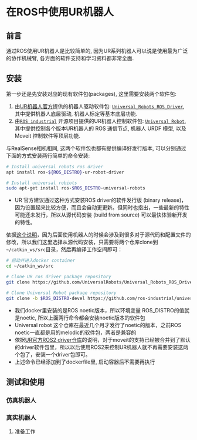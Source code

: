 # 在ROS中使用UR机器人

## 前言
通过ROS使用UR机器人是比较简单的, 因为UR系列机器人可以说是使用最为广泛的协作机械臂, 各方面的软件支持和学习资料都非常全面.

## 安装
第一步还是先安装对应的现有软件包(packages), 这里需要安装两个软件包:
1. 由[UR机器人官方](https://github.com/UniversalRobots)提供的机器人驱动软件包: [`Universal_Robots_ROS_Driver`](https://github.com/UniversalRobots/Universal_Robots_ROS_Driver), 其中提供机器人底层驱动, 机器人标定等基本底层功能.
2. 由[`ROS industrial`](https://rosindustrial.org/) 开源项目提供的UR机器人控制软件包: [`Universal Robot`](https://github.com/ros-industrial/universal_robot), 其中提供控制各个版本UR机器人的 ROS 通信节点, 机器人 URDF 模型, 以及 Moveit 控制软件等顶层功能.

与RealSense相机相同, 这两个软件包也都有提供编译好发行版本, 可以分别通过下面的方式安装两行简单的命令安装:

```bash
# Install universal robots ros driver
apt install ros-${ROS_DISTRO}-ur-robot-driver

# Install universal robiots
sudo apt-get install ros-$ROS_DISTRO-universal-robots
```
- UR 官方建议通过这种方式安装ROS driver的软件发行版 (binary release)，因为设置起来比较方便，而且会自动更更新。但同时也指出，一些最新的特性可能还未发行，所以从源代码安装 (build from source) 可以最快体验新开发的特性。

依据[这个说明](../ROS_basics/install_ros_packages.md)，因为后面使用机器人的时候会涉及到很多对于源代码和配置文件的修改，所以我们这里选择从源代码安装，只需要将两个仓库clone到`~/catkin_ws/src`目录，然后再编译工作空间即可：
```bash
# 启动并进入docker container
cd ~/catkin_ws/src

# Clone UR ros driver package repository 
git clone https://github.com/UniversalRobots/Universal_Robots_ROS_Driver.git src/Universal_Robots_ROS_Driver

# Clone Universal Robot package repository
git clone -b $ROS_DISTRO-devel https://github.com/ros-industrial/universal_robot.git
```
- 我们docker里安装的是ROS noetic版本，所以环境变量 ROS_DISTRO的值就是noetic, 所以上面两行命令都会安装noetic版本的软件包
- Universal robot 这个仓库在最近几个月才发行了noetic的版本，之前ROS noetic一直都是用的melodic的软件包，两者是兼容的
- 依据[UR官方ROS2 driver仓库](https://github.com/UniversalRobots/Universal_Robots_ROS2_Driver)的说明，对于moveit的支持已经被合并到了默认的driver软件包里，所以以后使用ROS2来控制UR机器人就不再需要安装这两个包了，安装一个driver包即可。
- 上述命令已经添加到了dockerfile里, 启动容器后不需要再执行
## 测试和使用

### 仿真机器人

### 真实机器人

1. 准备工作

